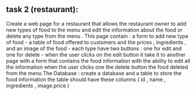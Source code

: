 ## task 2 (restaurant):

Create a web page for a restaurant that allows the restaurant owner to add new types of food to the menu
and edit the information about the food or delete any type from the menu .
This page  contain : a form to add new type of food - a table of food offered to customers and the prices ,
ingredients , and an image of the food - each type  have two buttons : one for edit and one for delete -
when the user clicks on the edit button it  take it to another page with a form that contains the food information with the ability to edit all the information
when the user clicks one the delete button the food 
deleted from the menu The Database : create a database and a table to store the food information 
the table should have these columns ( id , name , ingredients , image.price )

 
